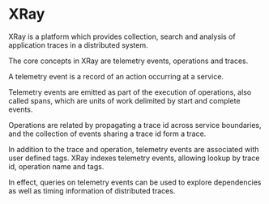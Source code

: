 # XRay



XRay is a platform which provides collection, search and analysis of application traces in a distributed system.

The core concepts in XRay are telemetry events, operations and traces.

A telemetry event is a record of an action occurring at a service.

Telemetry events are emitted as part of the execution of operations, also called spans, which are units of work delimited by start and complete events.

Operations are related by propagating a trace id across service boundaries, and the collection of events sharing a trace id form a trace.

In addition to the trace and operation, telemetry events are associated with user defined tags.
XRay indexes telemetry events, allowing lookup by trace id, operation name and tags.

In effect, queries on telemetry events can be used to explore dependencies as well as timing information of distributed traces.
